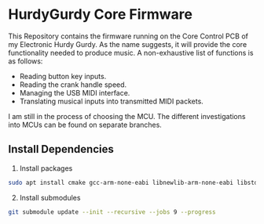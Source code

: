 # HurdyGurdy Core Firmware

This Repository contains the firmware running on the Core Control PCB of my Electronic Hurdy Gurdy.
As the name suggests, it will provide the core functionality needed to produce music.
A non-exhaustive list of functions is as follows: 

* Reading button key inputs.
* Reading the crank handle speed.
* Managing the USB MIDI interface.
* Translating musical inputs into transmitted MIDI packets.

I am still in the process of choosing the MCU.
The different investigations into MCUs can be found on separate branches. 

## Install Dependencies
1. Install packages
```bash
sudo apt install cmake gcc-arm-none-eabi libnewlib-arm-none-eabi libstdc++-arm-none-eabi-newlib clang-format doxygen graphviz
```

2. Install submodules
```bash
git submodule update --init --recursive --jobs 9 --progress 
```
